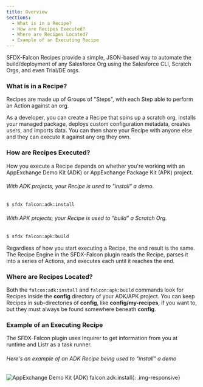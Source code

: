 ```yaml
---
title: Overview
sections:
  - What is in a Recipe?
  - How are Recipes Executed?
  - Where are Recipes Located?
  - Example of an Executing Recipe
---
```


SFDX-Falcon Recipes provide a simple, JSON-based way to automate the build/deployment of any Salesforce Org using the Salesforce CLI, Scratch Orgs, and even Trial/DE orgs.

### What is in a Recipe?
Recipes are made up of Groups of "Steps", with each Step able to perform an Action against an org.

As a developer, you can create a Recipe that spins up a scratch org, installs your managed package, deploys custom configuration metadata, creates users, and imports data.  You can then share your Recipe with anyone else and they can execute it against any org they own.

### How are Recipes Executed?
How you execute a Recipe depends on whether you're working with an AppExchange Demo Kit (ADK) or AppExchange Package Kit (APK) project.

###### With ADK projects, your Recipe is used to "install" a demo.  
```bash
$ sfdx falcon:adk:install
```

###### With APK projects, your Recipe is used to "build" a Scratch Org.
```bash
$ sfdx falcon:apk:build
```

Regardless of how you start executing a Recipe, the end result is the same.  The Recipe Engine in the SFDX-Falcon plugin reads the Recipe, parses it into a series of Actions, and executes each until it reaches the end.

### Where are Recipes Located?
Both the `falcon:adk:install` and `falcon:apk:build` commands look for Recipes inside the **config** directory of your ADK/APK project.  You can keep Recipes in sub-directories of **config**, like **config/my-recipes**, if you want to, but they must always be found somewhere beneath **config**.

### Example of an Executing Recipe
The SFDX-Falcon plugin uses Inquirer to get information from you at runtime and Listr as a task runner.

###### Here's an example of an ADK Recipe being used to "install" a demo
![AppExchange Demo Kit (ADK) falcon:adk:install](https://drive.google.com/uc?export=view&id=1pHTCkPSmGHzS_FoqidyA400ys6yFV8Am){: .img-responsive}
